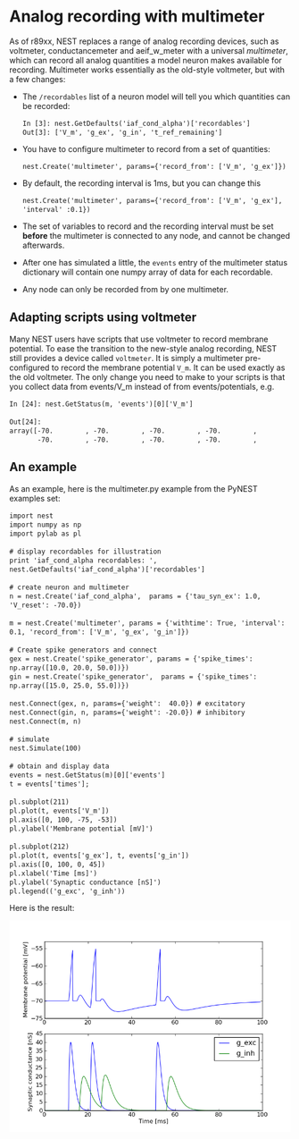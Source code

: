 # Analog recording with multimeter

As of r89xx, NEST replaces a range of analog recording devices, such as
voltmeter, conductancemeter and aeif\_w\_meter with a universal *multimeter*,
which can record all analog quantities a model neuron makes available for
recording.
Multimeter works essentially as the old-style voltmeter, but with a few changes:

-   The `/recordables` list of a neuron model will tell you which quantities
    can be recorded:

        In [3]: nest.GetDefaults('iaf_cond_alpha')['recordables']
        Out[3]: ['V_m', 'g_ex', 'g_in', 't_ref_remaining']


-   You have to configure multimeter to record from a set of quantities:

        nest.Create('multimeter', params={'record_from': ['V_m', 'g_ex']})


-   By default, the recording interval is 1ms, but you can change this

        nest.Create('multimeter', params={'record_from': ['V_m', 'g_ex'], 'interval' :0.1})

-   The set of variables to record and the recording interval must be set
    **before** the multimeter is connected to any node, and cannot be changed
    afterwards.

-   After one has simulated a little, the `events` entry of the multimeter
    status dictionary will contain one numpy array of data for each recordable.

-   Any node can only be recorded from by one multimeter.

## Adapting scripts using voltmeter

Many NEST users have scripts that use voltmeter to record membrane potential.
To ease the transition to the new-style analog recording, NEST still provides a
device called `voltmeter`. It is simply a multimeter pre-configured to record
the membrane potential `V_m`. It can be used exactly as the old voltmeter.
The only change you need to make to your scripts is that you collect data from
events/V\_m instead of from events/potentials, e.g.

    In [24]: nest.GetStatus(m, 'events')[0]['V_m']

    Out[24]:
    array([-70.        , -70.        , -70.        , -70.        ,
           -70.        , -70.        , -70.        , -70.        ,

## An example

As an example, here is the multimeter.py example from the PyNEST examples set:

    import nest
    import numpy as np
    import pylab as pl

    # display recordables for illustration
    print 'iaf_cond_alpha recordables: ', nest.GetDefaults('iaf_cond_alpha')['recordables']

    # create neuron and multimeter
    n = nest.Create('iaf_cond_alpha',  params = {'tau_syn_ex': 1.0, 'V_reset': -70.0})

    m = nest.Create('multimeter', params = {'withtime': True, 'interval': 0.1, 'record_from': ['V_m', 'g_ex', 'g_in']})

    # Create spike generators and connect
    gex = nest.Create('spike_generator', params = {'spike_times': np.array([10.0, 20.0, 50.0])})
    gin = nest.Create('spike_generator',  params = {'spike_times': np.array([15.0, 25.0, 55.0])})

    nest.Connect(gex, n, params={'weight':  40.0}) # excitatory
    nest.Connect(gin, n, params={'weight': -20.0}) # inhibitory
    nest.Connect(m, n)

    # simulate
    nest.Simulate(100)

    # obtain and display data
    events = nest.GetStatus(m)[0]['events']
    t = events['times'];

    pl.subplot(211)
    pl.plot(t, events['V_m'])
    pl.axis([0, 100, -75, -53])
    pl.ylabel('Membrane potential [mV]')

    pl.subplot(212)
    pl.plot(t, events['g_ex'], t, events['g_in'])
    pl.axis([0, 100, 0, 45])
    pl.xlabel('Time [ms]')
    pl.ylabel('Synaptic conductance [nS]')
    pl.legend(('g_exc', 'g_inh'))

Here is the result:

![MultimeterExample](../../img/MultimeterExample.png)
